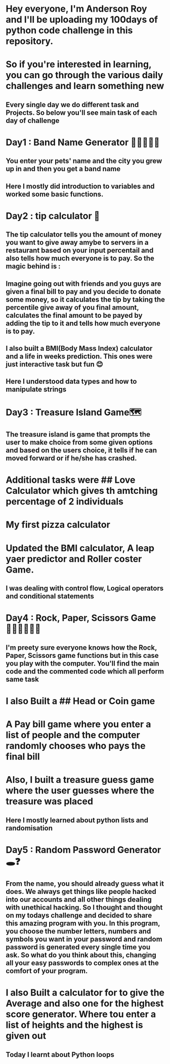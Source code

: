 # Hey everyone, I'm Anderson Roy and I'll be uploading my 100days of python code challenge in this repository. 
# So if you're interested in learning, you can go through the various daily challenges and learn something new

## Every single day we do different task and Projects. So below you'll see main task of each day of challenge


# Day1 : Band Name Generator 👩🏿‍🤝‍👨🏿
## You enter your pets' name and the city you grew up in and then you get a band name
## Here I mostly did introduction to variables and worked some basic functions.

# Day2 : tip calculator 🧮
## The tip calculator tells you the amount of money you want to give away amybe to servers in a restaurant based on your input percentail and also tells how much everyone is to pay. So the magic behind is :
## Imagine going out with friends and you guys are given a final bill to pay and you decide to donate some money, so it calculates the tip by taking the percentile give away of you final amount, calculates the final amount to be payed by adding the tip to it and tells how much everyone is to pay.
## I also built a BMI(Body Mass Index) calculator and a life in weeks prediction. This ones were just interactive task but fun 😊
## Here I understood data types and how to manipulate strings

# Day3 : Treasure Island  Game🗺️
## The treasure island is game that prompts the user to make choice from some given options and based on the users choice, it tells if he can moved forward or if he/she has crashed.
# Additional tasks were ## Love Calculator which gives th amtching percentage of 2 individuals
# My first pizza calculator
# Updated the BMI calculator, A leap yaer predictor and Roller coster Game.
## I was dealing with control flow, Logical operators and conditional statements

# Day4 : Rock, Paper, Scissors Game ✊🏿🤚🏿✌🏿
## I'm preety sure everyone knows how the Rock, Paper, Scissors game functions but in this case you play with the computer. You'll find the main code and the commented code which all perform same task
# I also Built a ## Head or Coin game
# A Pay bill game where you enter a list of people and the computer randomly chooses who pays the final bill
# Also, I built a treasure guess game where the user guesses where the treasure was placed
## Here I mostly learned about python lists and randomisation

# Day5 : Random Password Generator 🕳️❓
## From the name, you should already guess what it does. We always get things like people hacked into our accounts and all other things dealing with unethical hacking. So I thought and thought on my todays challenge and decided to share this amazing program with you. In this program, you choose the number letters, numbers and symbols you want in your password and random password is generated every single time you ask. So what do you think about this, changing all your easy passwords to complex ones at the comfort of your program.  
# I also Built a calculator for to give the Average and also one for the highest score generator. Where tou enter a list of heights and the highest is given out
## Today I learnt about Python loops


